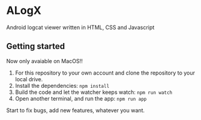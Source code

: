 # ALogX
Android logcat viewer written in HTML, CSS and Javascript

## Getting started
Now only avaiable on MacOS!!

1. For this repository to your own account and clone the repository to your local drive.
2. Install the dependencies: ```npm install```
3. Build the code and let the watcher keeps watch: ```npm run watch```
4. Open another terminal, and run the app: ```npm run app```

Start to fix bugs, add new features, whatever you want.
